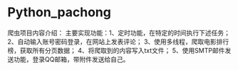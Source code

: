 # Python_pachong
爬虫项目内容介绍：
主要实现功能：1、定时功能，在特定的时间执行下述任务；
2、自动输入账号密码登录，在网站上发表评论；
3、使用多线程，爬取电影排行榜，获取所有分页数据；
4、将爬取到的内容写入txt文件；
5、使用SMTP邮件发送功能，登录QQ邮箱，带附件发送给自己。
